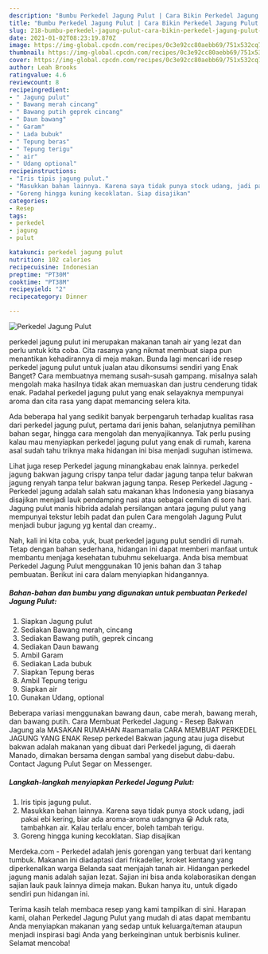 ```yaml
---
description: "Bumbu Perkedel Jagung Pulut | Cara Bikin Perkedel Jagung Pulut Yang Enak Banget"
title: "Bumbu Perkedel Jagung Pulut | Cara Bikin Perkedel Jagung Pulut Yang Enak Banget"
slug: 218-bumbu-perkedel-jagung-pulut-cara-bikin-perkedel-jagung-pulut-yang-enak-banget
date: 2021-01-02T08:23:19.870Z
image: https://img-global.cpcdn.com/recipes/0c3e92cc80aebb69/751x532cq70/perkedel-jagung-pulut-foto-resep-utama.jpg
thumbnail: https://img-global.cpcdn.com/recipes/0c3e92cc80aebb69/751x532cq70/perkedel-jagung-pulut-foto-resep-utama.jpg
cover: https://img-global.cpcdn.com/recipes/0c3e92cc80aebb69/751x532cq70/perkedel-jagung-pulut-foto-resep-utama.jpg
author: Leah Brooks
ratingvalue: 4.6
reviewcount: 8
recipeingredient:
- " Jagung pulut"
- " Bawang merah cincang"
- " Bawang putih geprek cincang"
- " Daun bawang"
- " Garam"
- " Lada bubuk"
- " Tepung beras"
- " Tepung terigu"
- " air"
- " Udang optional"
recipeinstructions:
- "Iris tipis jagung pulut."
- "Masukkan bahan lainnya. Karena saya tidak punya stock udang, jadi pakai ebi kering, biar ada aroma-aroma udangnya 😀 Aduk rata, tambahkan air. Kalau terlalu encer, boleh tambah terigu."
- "Goreng hingga kuning kecoklatan. Siap disajikan"
categories:
- Resep
tags:
- perkedel
- jagung
- pulut

katakunci: perkedel jagung pulut 
nutrition: 102 calories
recipecuisine: Indonesian
preptime: "PT30M"
cooktime: "PT38M"
recipeyield: "2"
recipecategory: Dinner

---
```



![Perkedel Jagung Pulut](https://img-global.cpcdn.com/recipes/0c3e92cc80aebb69/751x532cq70/perkedel-jagung-pulut-foto-resep-utama.jpg)


perkedel jagung pulut ini merupakan makanan tanah air yang lezat dan perlu untuk kita coba. Cita rasanya yang nikmat membuat siapa pun menantikan kehadirannya di meja makan.
Bunda lagi mencari ide resep perkedel jagung pulut untuk jualan atau dikonsumsi sendiri yang Enak Banget? Cara membuatnya memang susah-susah gampang. misalnya salah mengolah maka hasilnya tidak akan memuaskan dan justru cenderung tidak enak. Padahal perkedel jagung pulut yang enak selayaknya mempunyai aroma dan cita rasa yang dapat memancing selera kita.

Ada beberapa hal yang sedikit banyak berpengaruh terhadap kualitas rasa dari perkedel jagung pulut, pertama dari jenis bahan, selanjutnya pemilihan bahan segar, hingga cara mengolah dan menyajikannya. Tak perlu pusing kalau mau menyiapkan perkedel jagung pulut yang enak di rumah, karena asal sudah tahu triknya maka hidangan ini bisa menjadi suguhan istimewa.

Lihat juga resep Perkedel jagung minangkabau enak lainnya. perkedel jagung bakwan jagung crispy tanpa telur dadar jagung tanpa telur bakwan jagung renyah tanpa telur bakwan jagung tanpa. Resep Perkedel Jagung - Perkedel jagung adalah salah satu makanan khas Indonesia yang biasanya disajikan menjadi lauk pendamping nasi atau sebagai cemilan di sore hari. Jagung pulut manis hibrida adalah persilangan antara jagung pulut yang mempunyai tekstur lebih padat dan pulen Cara mengolah Jagung Pulut menjadi bubur jagung yg kental dan creamy..


Nah, kali ini kita coba, yuk, buat perkedel jagung pulut sendiri di rumah. Tetap dengan bahan sederhana, hidangan ini dapat memberi manfaat untuk membantu menjaga kesehatan tubuhmu sekeluarga. Anda bisa membuat Perkedel Jagung Pulut menggunakan 10 jenis bahan dan 3 tahap pembuatan. Berikut ini cara dalam menyiapkan hidangannya.

<!--inarticleads1-->

##### Bahan-bahan dan bumbu yang digunakan untuk pembuatan Perkedel Jagung Pulut:

1. Siapkan  Jagung pulut
1. Sediakan  Bawang merah, cincang
1. Sediakan  Bawang putih, geprek cincang
1. Sediakan  Daun bawang
1. Ambil  Garam
1. Sediakan  Lada bubuk
1. Siapkan  Tepung beras
1. Ambil  Tepung terigu
1. Siapkan  air
1. Gunakan  Udang, optional


Beberapa variasi menggunakan bawang daun, cabe merah, bawang merah, dan bawang putih. Cara Membuat Perkedel Jagung - Resep Bakwan Jagung ala MASAKAN RUMAHAN #aamamalia CARA MEMBUAT PERKEDEL JAGUNG YANG ENAK Resep perkedel Bakwan jagung atau juga disebut bakwan adalah makanan yang dibuat dari Perkedel jagung, di daerah Manado, dimakan bersama dengan sambal yang disebut dabu-dabu. Contact Jagung Pulut Segar on Messenger. 

<!--inarticleads2-->

##### Langkah-langkah menyiapkan Perkedel Jagung Pulut:

1. Iris tipis jagung pulut.
1. Masukkan bahan lainnya. Karena saya tidak punya stock udang, jadi pakai ebi kering, biar ada aroma-aroma udangnya 😀 Aduk rata, tambahkan air. Kalau terlalu encer, boleh tambah terigu.
1. Goreng hingga kuning kecoklatan. Siap disajikan


Merdeka.com - Perkedel adalah jenis gorengan yang terbuat dari kentang tumbuk. Makanan ini diadaptasi dari frikadeller, kroket kentang yang diperkenalkan warga Belanda saat menjajah tanah air. Hidangan perkedel jagung manis adalah sajian lezat. Sajian ini bisa anda kolaborasikan dengan sajian lauk pauk lainnya dimeja makan. Bukan hanya itu, untuk digado sendiri pun hidangan ini. 

Terima kasih telah membaca resep yang kami tampilkan di sini. Harapan kami, olahan Perkedel Jagung Pulut yang mudah di atas dapat membantu Anda menyiapkan makanan yang sedap untuk keluarga/teman ataupun menjadi inspirasi bagi Anda yang berkeinginan untuk berbisnis kuliner. Selamat mencoba!
